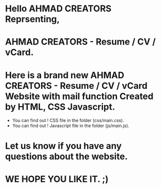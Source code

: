 # Hello AHMAD CREATORS Reprsenting, 

# AHMAD CREATORS - Resume / CV / vCard.
# Here is a brand new AHMAD CREATORS - Resume / CV / vCard Website with mail function Created by HTML, CSS Javascript.
  

-	You can find out ! CSS file in the folder (css/main.css).
-	You can find out ! Javascript file in the folder (js/main.js).    



# Let us know if you have any questions about the website.

# WE HOPE YOU LIKE IT. ;)